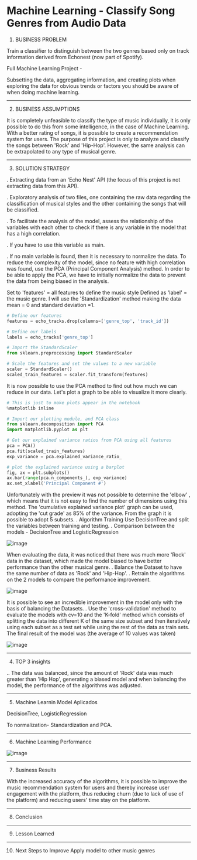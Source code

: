 # Machine Learning - Classify Song Genres from Audio Data

1. BUSINESS PROBLEM

Train a classifier to distinguish between the two genres based only on track information derived from Echonest (now part of Spotify).

Full Machine Learning Project - 

Subsetting the data, aggregating information, and creating plots when exploring the data for obvious trends or factors you should be aware of when doing machine learning.

---

2. BUSINESS ASSUMPTIONS

It is completely unfeasible to classify the type of music individually, it is only possible to do this from some intelligence, in the case of Machine Learning.
With a better rating of songs, it is possible to create a recommendation system for users.
The purpose of this project is only to analyze and classify the songs between 'Rock' and 'Hip-Hop'. However, the same analysis can be extrapolated to any type of musical genre.

---

3. SOLUTION STRATEGY

. Extracting data from an 'Echo Nest' API (the focus of this project is not extracting data from this API).

. Exploratory analysis of two files, one containing the raw data regarding the classification of musical styles and the other containing the songs that will be classified.

. To facilitate the analysis of the model, assess the relationship of the variables with each other to check if there is any variable in the model that has a high correlation.

. If you have to use this variable as main.

. If no main variable is found, then it is necessary to normalize the data.
To reduce the complexity of the model, since no feature with high correlation was found, use the PCA (Principal Component Analysis) method.
In order to be able to apply the PCA, we have to initially normalize the data to prevent the data from being biased in the analysis.

Set to 'features' = all features to define the music style
Defined as 'label' = the music genre.
I will use the 'Standardization' method making the data mean = 0 and standard deviation =1.

```python
# Define our features 
features = echo_tracks.drop(columns=['genre_top', 'track_id'])

# Define our labels
labels = echo_tracks['genre_top']

# Import the StandardScaler
from sklearn.preprocessing import StandardScaler

# Scale the features and set the values to a new variable
scaler = StandardScaler()
scaled_train_features = scaler.fit_transform(features)
```

It is now possible to use the PCA method to find out how much we can reduce in our data.
Let's plot a graph to be able to visualize it more clearly.

```python
# This is just to make plots appear in the notebook
%matplotlib inline

# Import our plotting module, and PCA class
from sklearn.decomposition import PCA
import matplotlib.pyplot as plt

# Get our explained variance ratios from PCA using all features
pca = PCA()
pca.fit(scaled_train_features)
exp_variance = pca.explained_variance_ratio_

# plot the explained variance using a barplot
fig, ax = plt.subplots()
ax.bar(range(pca.n_components_), exp_variance)
ax.set_xlabel('Principal Component #')
```

Unfortunately with the preview it was not possible to determine the 'elbow' , which means that it is not easy to find the number of dimensions using this method.
The 'cumulative explained variance plot' graph can be used, adopting the 'cut grade' as 85% of the variance.
From the graph it is possible to adopt 5 subsets.
. Algorithm Training
Use DecisionTree and split the variables between training and testing.
. Comparison between the models - DecisionTree and LogisticRegression

![image](https://user-images.githubusercontent.com/72289622/128395056-0b7180a1-5157-49e4-9937-0badfa62c013.png)

When evaluating the data, it was noticed that there was much more 'Rock' data in the dataset, which made the model biased to have better performance than the other musical genre.
. Balance the Dataset to have the same number of data as 'Rock' and 'Hip-Hop'.
. Retrain the algorithms on the 2 models to compare the performance improvement.

![image](https://user-images.githubusercontent.com/72289622/128395099-89bae808-0c9f-4906-ad4d-02a6410a3d0c.png)

It is possible to see an incredible improvement in the model only with the basis of balancing the Datasets.
. Use the 'cross-validation' method to evaluate the models with cv=10 and the 'K-fold' method which consists of splitting the data into different K of the same size subset and then iteratively using each subset as a test set while using the rest of the data as train sets.
The final result of the model was (the average of 10 values was taken)

![image](https://user-images.githubusercontent.com/72289622/128395118-8dd0da24-68c4-403c-b179-71ffb16bbf94.png)

---

4. TOP 3 insights

.. The data was balanced, since the amount of 'Rock' data was much greater than 'Hip Hop', generating a biased model and when balancing the model, the performance of the algorithms was adjusted.

---

5. Machine Learnin Model Aplicados

DecisionTree, LogisticRegression

To normalization- Standardization and PCA.

---

6. Machine Learning Performance


![image](https://user-images.githubusercontent.com/72289622/128395157-3793969a-ec3d-4ca5-9a9d-463084c3ffc3.png)

---

7. Business Results

With the increased accuracy of the algorithms, it is possible to improve the music recommendation system for users and thereby increase user engagement with the platform, thus reducing churn (due to lack of use of the platform) and reducing users' time stay on the platform.

---

8. Conclusion

---

9. Lesson Learned

---

10. Next Steps to Improve
Apply model to other music genres
